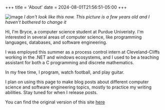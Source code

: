 +++
title = 'About'
date = 2024-08-01T21:56:51-05:00
+++

![image](/img/cropped_image.png)
*I don't look like this now. This picture is a few years old and I haven't bothered to change it* 

Hi, I'm Bryce, a computer science student at Purdue Univeristy.
I'm interested in several areas of computer science, like programming languages,
databases, and software engineering. 


I was employed this summer as a process control intern at Cleveland-Cliffs working in the .NET
and windows ecosystems, and I used to be a teaching assistant for both a C programming
and discrete mathematics.


In my free time, I program, watch football, and play guitar.


I plan on using this page to make blog posts about different computer science and software
engineering topics, mostly to practice my writing abilities. Stay tuned for when I release 
posts.


You can find the original version of this site 
[here](/old)